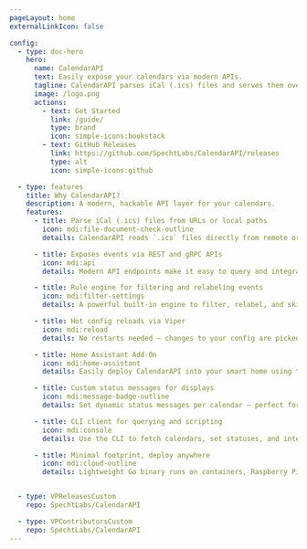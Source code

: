 ```yaml
---
pageLayout: home
externalLinkIcon: false

config:
  - type: doc-hero
    hero:
      name: CalendarAPI
      text: Easily expose your calendars via modern APIs.
      tagline: CalendarAPI parses iCal (.ics) files and serves them over gRPC and REST. It supports hot config reloads via Viper and comes with a Home Assistant add-on.
      image: /logo.png
      actions:
        - text: Get Started
          link: /guide/
          type: brand
          icon: simple-icons:bookstack
        - text: GitHub Releases
          link: https://github.com/SpechtLabs/CalendarAPI/releases
          type: alt
          icon: simple-icons:github

  - type: features
    title: Why CalendarAPI?
    description: A modern, hackable API layer for your calendars.
    features:
      - title: Parse iCal (.ics) files from URLs or local paths
        icon: mdi:file-document-check-outline
        details: CalendarAPI reads `.ics` files directly from remote or local sources, keeping your workflow flexible.

      - title: Exposes events via REST and gRPC APIs
        icon: mdi:api
        details: Modern API endpoints make it easy to query and integrate calendar data into any stack.

      - title: Rule engine for filtering and relabeling events
        icon: mdi:filter-settings
        details: A powerful built-in engine to filter, relabel, and skip events based on your custom rules.

      - title: Hot config reloads via Viper
        icon: mdi:reload
        details: No restarts needed — changes to your config are picked up live using Viper.

      - title: Home Assistant Add-On
        icon: mdi:home-assistant
        details: Easily deploy CalendarAPI into your smart home using the official HomeAssistant Add-On.

      - title: Custom status messages for displays
        icon: mdi:message-badge-outline
        details: Set dynamic status messages per calendar — perfect for e-Paper displays or presence indicators.

      - title: CLI client for querying and scripting
        icon: mdi:console
        details: Use the CLI to fetch calendars, set statuses, and integrate CalendarAPI into your shell workflows.

      - title: Minimal footprint, deploy anywhere
        icon: mdi:cloud-outline
        details: Lightweight Go binary runs on containers, Raspberry Pi, or any Linux host with minimal resources.


  - type: VPReleasesCustom
    repo: SpechtLabs/CalendarAPI

  - type: VPContributorsCustom
    repo: SpechtLabs/CalendarAPI
---
```

